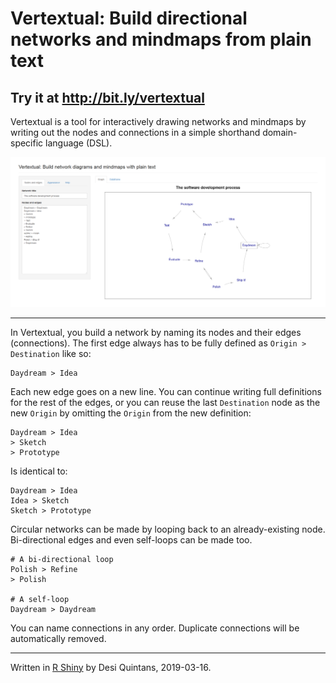 # Vertextual: Build directional networks and mindmaps from plain text

## Try it at <http://bit.ly/vertextual>

Vertextual is a tool for interactively drawing networks and 
mindmaps by writing out the nodes and connections in a simple shorthand domain-
specific language (DSL).

![](img/screenshot.png)

---

In Vertextual, you build a network by naming its nodes and their edges 
(connections). The first edge always has to be fully defined as 
`Origin > Destination` like so:

    Daydream > Idea

Each new edge goes on a new line. You can continue writing full definitions for 
the rest of the edges, or you can reuse the last `Destination` node as the new 
`Origin` by omitting the `Origin` from the new definition:

    Daydream > Idea
    > Sketch
    > Prototype
    
Is identical to:

    Daydream > Idea
    Idea > Sketch
    Sketch > Prototype
    
Circular networks can be made by looping back to an already-existing node. Bi-directional edges and even self-loops can be made too.

    # A bi-directional loop
    Polish > Refine
    > Polish

    # A self-loop
    Daydream > Daydream
    
You can name connections in any order. Duplicate connections will be automatically removed.

---

Written in [R Shiny](https://shiny.rstudio.com/) by Desi Quintans, 2019-03-16.
